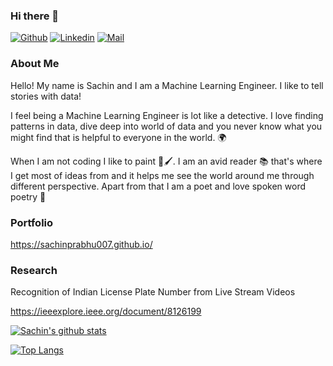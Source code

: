 ### Hi there 👋

[![Github](https://img.shields.io/github/followers/sachinprabhu007?label=Follow&style=social)](https://github.com/sachinprabhu007)
[![Linkedin](https://img.shields.io/badge/-Sachin%20Prabhu-blue?style=flat-square&logo=linkedin&logoColor=white&link=https://www.linkedin.com/in/sachinprabhub//)](https://www.linkedin.com/in/sachinprabhub/)
[![Mail](https://img.shields.io/badge/-sachin.prabhu.b@gmail.com-gray?style=flat-square&logo=gmail&logoColor=red&link=)](mailto:sachin.prabhu.b@gmail.com)

### About Me

Hello! My name is Sachin and I am a Machine Learning Engineer. I like to tell stories with data!

I feel being a Machine Learning Engineer is lot like a detective. I love finding patterns in data, dive deep into world of data and you never know what you might find that is helpful to everyone in the world.  🌍

When I am not coding I like to paint 🎨🖌️. I am an avid reader 📚 that's where I get most of ideas from and it helps me see the world around me through different perspective. Apart from that I am a poet and love spoken word poetry 🎤

### Portfolio 

https://sachinprabhu007.github.io/

### Research

Recognition of Indian License Plate Number from Live Stream Videos 

https://ieeexplore.ieee.org/document/8126199

[![Sachin's github stats](https://github-readme-stats.vercel.app/api?username=sachinprabhu007&show_icons=true&count_private=true)](https://github.com/anuraghazra/github-readme-stats)

[![Top Langs](https://github-readme-stats.vercel.app/api/top-langs/?username=sachinprabhu007&langs_count=8)](https://github.com/anuraghazra/github-readme-stats)

<!--
**sachinprabhu007/sachinprabhu007** is a ✨ _special_ ✨ repository because its `README.md` (this file) appears on your GitHub profile.

Here are some ideas to get you started:

- 🔭 I’m currently working on ...
- 🌱 I’m currently learning ...
- 👯 I’m looking to collaborate on ...
- 🤔 I’m looking for help with ...
- 💬 Ask me about ...
- 📫 How to reach me: ...
- 😄 Pronouns: ...
- ⚡ Fun fact: ...
-->

